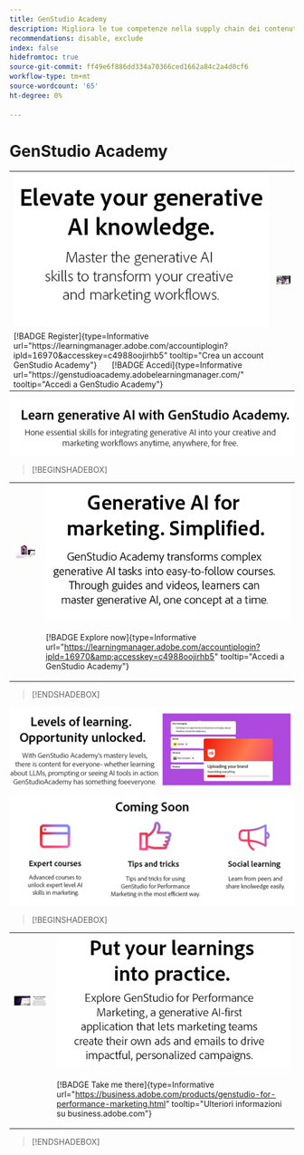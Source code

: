 ```yaml
---
title: GenStudio Academy
description: Migliora le tue competenze nella supply chain dei contenuti con Adobe GenStudio Academy
recommendations: disable, exclude
index: false
hidefromtoc: true
source-git-commit: ff49e6f886dd334a70366ced1662a84c2a4d0cf6
workflow-type: tm+mt
source-wordcount: '65'
ht-degree: 0%

---
```


# GenStudio Academy

<table>

 <tr style="border: 0;">

   <td><img src="../assets/elevate-your-generative-ai.png"></td>

   <td rowspan="2"><img src="../assets/elevate-your-generative-ai-knowledge.png"></td>

 </tr>

 <tr>

   <td>[!BADGE Register]{type=Informative url="https://learningmanager.adobe.com/accountiplogin?ipId=16970&amp;accesskey=c4988oojirhb5" tooltip="Crea un account GenStudio Academy"}       [!BADGE Accedi]{type=Informative url="https://genstudioacademy.adobelearningmanager.com/" tooltip="Accedi a GenStudio Academy"}</td>

 </tr>

</table>


<img src="../assets/learn-generative-ai-with-genstudio.png">

>[!BEGINSHADEBOX]

<table>

 <tr style="border: 0;">

  <td><img src="../assets/generative-ai-for-marketing-simplified.png"></td>

  <td><img src="../assets/simplified.png"></td>

 </tr>

 <tr>

   <td>

   </td>

   <td>

   [!BADGE Explore now]{type=Informative url="https://learningmanager.adobe.com/accountiplogin?ipId=16970&amp;accesskey=c4988oojirhb5" tooltip="Accedi a GenStudio Academy"}

   </td>

 </tr>

</table>

>[!ENDSHADEBOX]

<img src="../assets/levels-of-learning.png">

<img src="../assets/coming-soon.png">


>[!BEGINSHADEBOX]


<table>

 <tr style="border: 0;">

  <td><img src="../assets/put-your-learnings-into-practice.png"></td>

  <td><img src="../assets/put-your-learnings-into-practice-text.png"></td>

 </tr>

 <tr>

   <td>

   </td>

   <td>

   [!BADGE Take me there]{type=Informative url="https://business.adobe.com/products/genstudio-for-performance-marketing.html" tooltip="Ulteriori informazioni su business.adobe.com"}

   </td>

 </tr>

</table>

>[!ENDSHADEBOX]
